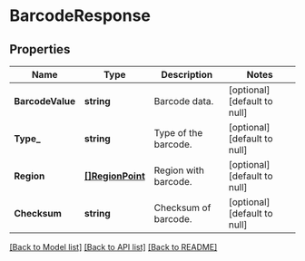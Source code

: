 # BarcodeResponse

## Properties

Name | Type | Description | Notes
---- | ---- | ----------- | -----
**BarcodeValue** | **string** | Barcode data. | [optional] [default to null]
**Type_** | **string** | Type of the barcode. | [optional] [default to null]
**Region** | [**[]RegionPoint**](RegionPoint.md) | Region with barcode. | [optional] [default to null]
**Checksum** | **string** | Checksum of barcode. | [optional] [default to null]

[[Back to Model list]](../README.md#documentation-for-models) [[Back to API list]](../README.md#documentation-for-api-endpoints) [[Back to README]](../README.md)
